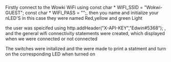<p>Firstly connect to the Wowki WiFi using const char * WIFI_SSID = "Wokwi-GUEST";
const char * WIFI_PASS = "";, then you name and initialize your nLED'S in this case they were named Red,yellow and green Light</p>

<p>the user was speicifed using    http.addHeader("X-API-KEY","Edwin#5368"); , and the general wifi connectivity statements were created, which displayed when we were connected or not connected</p>
<p>The switches were initalized and the were made to print a statment and turn on the corresponding LED when turned on</p>